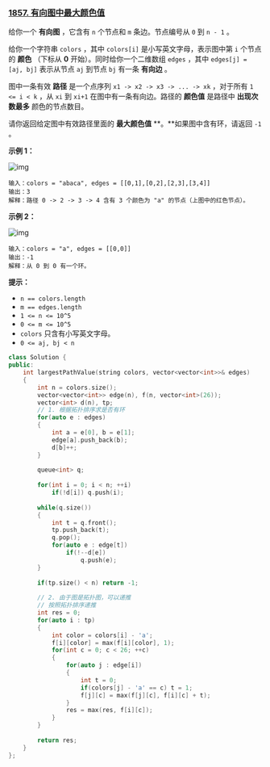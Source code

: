 ### [1857. 有向图中最大颜色值](https://leetcode-cn.com/contest/weekly-contest-240/problems/largest-color-value-in-a-directed-graph/)



给你一个 **有向图** ，它含有 `n` 个节点和 `m` 条边。节点编号从 `0` 到 `n - 1` 。

给你一个字符串 `colors` ，其中 `colors[i]` 是小写英文字母，表示图中第 `i` 个节点的 **颜色** （下标从 **0** 开始）。同时给你一个二维数组 `edges` ，其中 `edges[j] = [aj, bj]` 表示从节点 `aj` 到节点 `bj` 有一条 **有向边** 。

图中一条有效 **路径** 是一个点序列 `x1 -> x2 -> x3 -> ... -> xk` ，对于所有 `1 <= i < k` ，从 `xi` 到 `xi+1` 在图中有一条有向边。路径的 **颜色值** 是路径中 **出现次数最多** 颜色的节点数目。

请你返回给定图中有效路径里面的 **最大颜色值** **。**如果图中含有环，请返回 `-1` 。

 

**示例 1：**

![img](https://assets.leetcode.com/uploads/2021/04/21/leet1.png)

```
输入：colors = "abaca", edges = [[0,1],[0,2],[2,3],[3,4]]
输出：3
解释：路径 0 -> 2 -> 3 -> 4 含有 3 个颜色为 "a" 的节点（上图中的红色节点）。
```

**示例 2：**

![img](https://assets.leetcode.com/uploads/2021/04/21/leet2.png)

```
输入：colors = "a", edges = [[0,0]]
输出：-1
解释：从 0 到 0 有一个环。
```

 

**提示：**

- `n == colors.length`
- `m == edges.length`
- `1 <= n <= 10^5`
- `0 <= m <= 10^5`
- `colors` 只含有小写英文字母。
- `0 <= aj, bj < n`



```cpp
class Solution {
public:
    int largestPathValue(string colors, vector<vector<int>>& edges) 
    {
        int n = colors.size();
        vector<vector<int>> edge(n), f(n, vector<int>(26));
        vector<int> d(n), tp;
        // 1. 根据拓扑排序求是否有环
        for(auto e : edges)
        {
            int a = e[0], b = e[1];
            edge[a].push_back(b);
            d[b]++;
        }
        
        queue<int> q;
        
        for(int i = 0; i < n; ++i)
            if(!d[i]) q.push(i);
        
        while(q.size())
        {
            int t = q.front();
            tp.push_back(t);
            q.pop();
            for(auto e : edge[t])
                if(!--d[e]) 
                    q.push(e);
        }
        
        if(tp.size() < n) return -1;
        
        // 2. 由于图是拓扑图，可以递推
        // 按照拓扑排序递推
        int res = 0;
        for(auto i : tp)
        {
            int color = colors[i] - 'a';
            f[i][color] = max(f[i][color], 1);
            for(int c = 0; c < 26; ++c)
            {
                for(auto j : edge[i])
                {
                    int t = 0;
                    if(colors[j] - 'a' == c) t = 1;
                    f[j][c] = max(f[j][c], f[i][c] + t);
                }
                res = max(res, f[i][c]);
            }
        }
        
        return res;
    }
};
```

